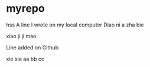 # myrepo
hss
A line I wrote on my local computer
Diao ni a zha bie


xiao ji ji mao

Line added on Github

xie xie
aa
bb
cc